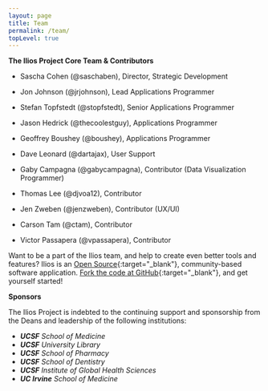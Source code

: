 ```yaml
---
layout: page
title: Team
permalink: /team/
topLevel: true
---
```

 **The Ilios Project Core Team & Contributors**

- Sascha Cohen (@saschaben), Director, Strategic Development
- Jon Johnson (@jrjohnson), Lead Applications Programmer
- Stefan Topfstedt (@stopfstedt), Senior Applications Programmer
- Jason Hedrick (@thecoolestguy), Applications Programmer
- Geoffrey Boushey (@boushey), Applications Programmer
- Dave Leonard (@dartajax), User Support

- Gaby Campagna (@gabycampagna), Contributor (Data Visualization Programmer)
- Thomas Lee (@djvoa12), Contributor
- Jen Zweben (@jenzweben), Contributor (UX/UI)
- Carson Tam (@ctam), Contributor
- Victor Passapera (@vpassapera), Contributor

Want to be a part of the Ilios team, and help to create even better tools and features? Ilios is an [Open Source](http://opensource.org/){:target="_blank"}, community-based software application. [Fork the code at GitHub](https://github.com/ilios){:target="_blank"}, and get yourself started!

**Sponsors**

The Ilios Project is indebted to the continuing support and sponsorship from the Deans and leadership of the following institutions:

- **_UCSF_** _School of Medicine_
- **_UCSF_** _University Library_
- **_UCSF_** _School of Pharmacy_
- **_UCSF_** _School of Dentistry_
- **_UCSF_** _Institute of Global Health Sciences_
- **_UC Irvine_** _School of Medicine_
